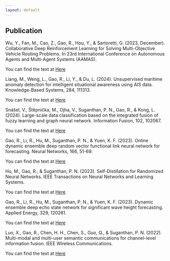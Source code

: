 ```yaml
---
layout: default
---
```


## Publication

Wu, Y., Fan, M., Cao, Z., Gao, R., Hou, Y., & Sartoretti, G. (2023, December). Collaborative Deep Reinforcement Learning for Solving Multi-Objective Vehicle Routing Problems. In 23rd International Conference on Autonomous Agents and Multi-Agent Systems (AAMAS).

You can find the text at [Here](https://research.tue.nl/en/publications/collaborative-deep-reinforcement-learning-for-solving-multi-objec)

Liang, M., Weng, L., Gao, R., Li, Y., & Du, L. (2024). Unsupervised maritime anomaly detection for intelligent situational awareness using AIS data. Knowledge-Based Systems, 284, 111313.

You can find the text at [Here](https://www.sciencedirect.com/science/article/abs/pii/S0950705123010614)

Snášel, V., Štěpnička, M., Ojha, V., Suganthan, P. N., Gao, R., & Kong, L. (2024). Large-scale data classification based on the integrated fusion of fuzzy learning and graph neural network. Information Fusion, 102, 102067.

You can find the text at [Here](https://www.sciencedirect.com/science/article/pii/S1566253523003834)

Gao, R., Li, R., Hu, M., Suganthan, P. N., & Yuen, K. F. (2023). Online dynamic ensemble deep random vector functional link neural network for forecasting. Neural Networks, 166, 51-69.

You can find the text at [Here](https://www.sciencedirect.com/science/article/pii/S0893608023003532)

Hu, M., Gao, R., & Suganthan, P. N. (2023). Self-Distillation for Randomized Neural Networks. IEEE Transactions on Neural Networks and Learning Systems.

You can find the text at [Here](https://ieeexplore.ieee.org/stamp/stamp.jsp?arnumber=10220213)

Gao, R., Li, R., Hu, M., Suganthan, P. N., & Yuen, K. F. (2023). Dynamic ensemble deep echo state network for significant wave height forecasting. Applied Energy, 329, 120261.

You can find the text at [Here](https://www.sciencedirect.com/science/article/abs/pii/S0306261922015185)

Luo, X., Gao, R., Chen, H. H., Chen, S., Guo, Q., & Suganthan, P. N. (2022). Multi-modal and multi-user semantic communications for channel-level information fusion. IEEE Wireless Communications.

You can find the text at [Here](https://ieeexplore.ieee.org/abstract/document/9921202/)
